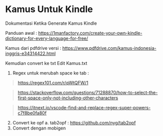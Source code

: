 # Kamus Untuk Kindle
Dokumentasi Ketika Generate Kamus Kindle

Panduan awal : https://1manfactory.com/create-your-own-kindle-dictionary-for-every-language-for-free/

Kamus dari pdfdrive versi : https://www.pdfdrive.com/kamus-indonesia-inggris-e34314422.html
    
Kemudian convert ke txt 
Edit Kamus.txt
1. Regex untuk merubah space ke tab : 
> https://regex101.com/r/qWtQFW/1

> https://stackoverflow.com/questions/71288870/how-to-select-the-first-space-only-not-including-other-characters

> https://itnext.io/vscode-find-and-replace-regex-super-powers-c7f8be0fa80f
2. Convert ke opf
a. tab2opf : https://github.com/nyg/tab2opf
3. Convert dengan mobigen
      


